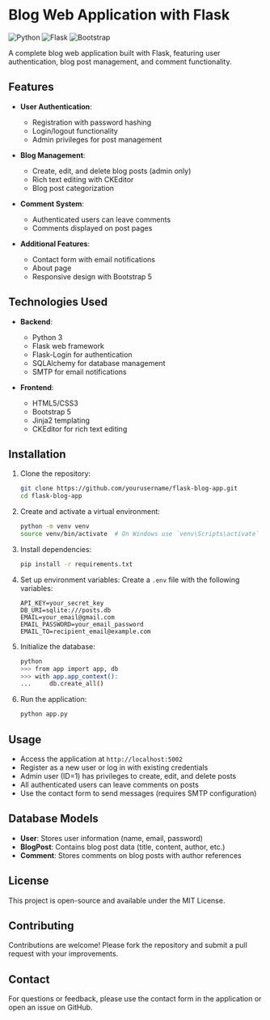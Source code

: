 # Blog Web Application with Flask

![Python](https://img.shields.io/badge/Python-3.9%2B-blue)
![Flask](https://img.shields.io/badge/Flask-2.0%2B-green)
![Bootstrap](https://img.shields.io/badge/Bootstrap-5.0%2B-purple)

A complete blog web application built with Flask, featuring user authentication, blog post management, and comment functionality.

## Features

- **User Authentication**:
  - Registration with password hashing
  - Login/logout functionality
  - Admin privileges for post management

- **Blog Management**:
  - Create, edit, and delete blog posts (admin only)
  - Rich text editing with CKEditor
  - Blog post categorization

- **Comment System**:
  - Authenticated users can leave comments
  - Comments displayed on post pages

- **Additional Features**:
  - Contact form with email notifications
  - About page
  - Responsive design with Bootstrap 5

## Technologies Used

- **Backend**:
  - Python 3
  - Flask web framework
  - Flask-Login for authentication
  - SQLAlchemy for database management
  - SMTP for email notifications

- **Frontend**:
  - HTML5/CSS3
  - Bootstrap 5
  - Jinja2 templating
  - CKEditor for rich text editing

## Installation

1. Clone the repository:
   ```bash
   git clone https://github.com/yourusername/flask-blog-app.git
   cd flask-blog-app
   ```

2. Create and activate a virtual environment:
   ```bash
   python -m venv venv
   source venv/bin/activate  # On Windows use `venv\Scripts\activate`
   ```

3. Install dependencies:
   ```bash
   pip install -r requirements.txt
   ```

4. Set up environment variables:
   Create a `.env` file with the following variables:
   ```
   API_KEY=your_secret_key
   DB_URI=sqlite:///posts.db
   EMAIL=your_email@gmail.com
   EMAIL_PASSWORD=your_email_password
   EMAIL_TO=recipient_email@example.com
   ```

5. Initialize the database:
   ```bash
   python
   >>> from app import app, db
   >>> with app.app_context():
   ...     db.create_all()
   ```

6. Run the application:
   ```bash
   python app.py
   ```

## Usage

- Access the application at `http://localhost:5002`
- Register as a new user or log in with existing credentials
- Admin user (ID=1) has privileges to create, edit, and delete posts
- All authenticated users can leave comments on posts
- Use the contact form to send messages (requires SMTP configuration)

## Database Models

- **User**: Stores user information (name, email, password)
- **BlogPost**: Contains blog post data (title, content, author, etc.)
- **Comment**: Stores comments on blog posts with author references

## License

This project is open-source and available under the MIT License.

## Contributing

Contributions are welcome! Please fork the repository and submit a pull request with your improvements.

## Contact

For questions or feedback, please use the contact form in the application or open an issue on GitHub.